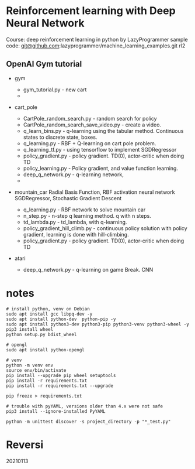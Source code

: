 # Reinforcement learning with Deep Neural Network

Course: deep reinforcement learning in python by LazyProgrammer
sample code: git@github.com:lazyprogrammer/machine_learning_examples.git rl2


## OpenAI Gym tutorial

- gym
  - gym_tutorial.py - new cart
  -
- cart_pole
  - CartPole_random_search.py  - random search for policy
  - CartPole_random_search_save_video.py - create a video.
  - q_learn_bins.py - q-learning using the tabular method.
    Continuous states to discrete state, boxes.
  - q_learning.py - RBF + Q-learning on cart pole problem.
  - q_learning_tf.py - using tensorflow to implement SGDRegressor
  - policy_gradient.py - policy gradient. TD(0), actor-critic when doing TD
  - policy_learning.py - Policy gradient, and value function learning.
  - deep_q_network.py - q-learning network,
  -
- mountain_car
  Radial Basis Function, RBF activation neural network
  SGDRegressor, Stochastic Gradient Descent
  - q_learning.py - RBF network to solve mountain car
  - n_step.py - n-step q learning method. q with n steps.
  - td_lambda.py - td_lambda, with q-learning.
  - policy_gradient_hill_climb.py - continuous policy solution with policy gradient, learning is done with hill-climbing.
  - policy_gradient.py - policy gradient. TD(0), actor-critic when doing TD

- atari
  - deep_q_network.py - q-learning on game Break. CNN

# notes

```
# install python, venv on Debian
sudo apt install gcc libpq-dev -y
sudo apt install python-dev  python-pip -y
sudo apt install python3-dev python3-pip python3-venv python3-wheel -y
pip3 install wheel
python setup.py bdist_wheel

# opengl
sudo apt install python-opengl

# venv
python -m venv env
source env/bin/activate
pip install --upgrade pip wheel setuptools
pip install -r requirements.txt
pip install -r requirements.txt --upgrade

pip freeze > requirements.txt

# trouble with pyYAML, versions older than 4.x were not safe
pip3 install --ignore-installed PyYAML

python -m unittest discover -s project_directory -p "*_test.py"
```

# Reversi
20210113